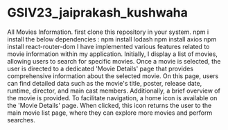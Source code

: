 # GSIV23_jaiprakash_kushwaha
All Movies Information.
first clone this repository in your system.
npm i
install the below dependencies :
npm install lodash
npm install axios
npm install react-router-dom
I have implemented various features related to movie information within my application. Initially, I display a list of movies, allowing users to search for specific movies. Once a movie is selected, the user is directed to a dedicated 'Movie Details' page that provides comprehensive information about the selected movie. On this page, users can find detailed data such as the movie's title, poster, release date, runtime, director, and main cast members. Additionally, a brief overview of the movie is provided. To facilitate navigation, a home icon is available on the 'Movie Details' page. When clicked, this icon returns the user to the main movie list page, where they can explore more movies and perform searches.

